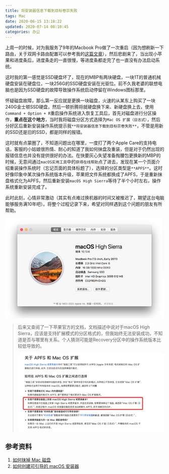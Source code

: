 ```yaml
---
title: 将安装器信息下载到目标卷宗失败
tags: Mac
date: 2020-06-15 13:18:22
updated: 2020-07-14 08:10:45
categories: 办公
---
```



上周一的时候，对为我服务了9年的Macbook Pro做了一次重启（因为想刷新一下路由，关于双网卡路由配置可以参考我的[这篇文章](https://www.edulinks.cn/2020/05/19/20200519-macos-route/)），然后悲剧来了，当出现小苹果和进度条后，进度条走的一直很慢，等进度条都走完了也一直没有办法启动系统。

这时我的第一感觉是SSD硬盘坏了，现在的MBP有两块硬盘，一块1T的普通机械硬盘安装在硬盘位，一块256G的SSD硬盘安装在光驱位。前不久我老婆的联想电脑也是因为SSD硬盘的故障导致操作系统启动停留在Windows图标那里。

怀疑磁盘故障，那么第一反应就是更换一块磁盘，火速的从某东上购买了一块240G金士顿SSD硬盘，然后一顿折腾将就硬盘换下来、新硬盘换上去，使用`Command + Option + R`重启操作系统进入恢复工具后，首先对磁盘进行分区操作，**重点在这个地方**，当时我将磁盘分区方式选择为`Mac OS 扩展（日志式）`，然后分好区后重新安装操作系统提示我`**将安装器信息下载到目标宗卷失败**`，不管是用新的SSD还是旧的SSD，都是同样的报错。

这时就有点蒙圈了，不知道问题出在哪里，一度打了两个Apple Care的支持电话，客服的小姑娘很热情、耐心的知道了我如何抹盘及重装，但是对于仍然出现的报错信息也并没有提供很好的办法。在快要灰心失望准备掏腰包更换新的MBP的时候，无意间通过`macOS实用工具`中的`获得在线帮助`点了进去，发现在某一个页面介绍重装操作系统时（忘记页面的具体标题了），选择的分区类型是`**APFS**`。这时好像印象中某次操作系统版本升级，苹果把文件系统都换成了APFS，于是重新抹盘格式化为APFS，然后重新安装`macOS High Sierra`等待了半个小时左右，操作系统重新安装完成了。

此时此刻，心情非常激动（其实有点难过换机器的时间又被推迟了，期望这台电脑能够服务满10年吧）。将整个过程记录下来，希望对同样遇到这个问题的朋友有所帮助。

![new-clean-mac](20200614-mac-reinstall/new-clean-mac.png)

> 后来又查阅了一下苹果官方的文档，文档描述中说对于macOS High Sierra，应该是支持扩展模式的分区格式的，但我始终无法安装成功，不知道是否与哪里有关系。个人猜测可能是Recovery分区中的操作系统版本比较低导致的。
>
> ![Snip20200615_1](20200614-mac-reinstall/Snip20200615_1.png)

## 参考资料

1. [如何抹掉 Mac 磁盘](https://support.apple.com/zh-cn/HT208496)
2. [如何创建可引导的 macOS 安装器](https://support.apple.com/zh-cn/HT201372)